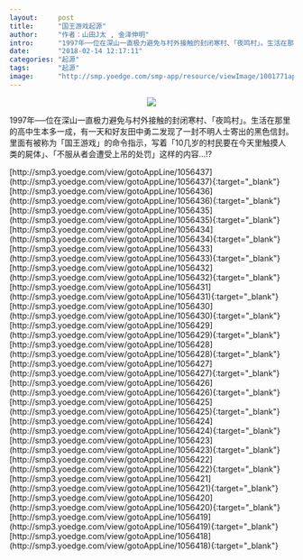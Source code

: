 ```yaml
---
layout:     post
title:      "国王游戏起源"
author:     "作者：山田J太 , 金泽伸明"
intro:      "1997年──位在深山一直极力避免与村外接触的封闭寒村、「夜鸣村」。生活在那里的高中生本多一成，有一天和好友田中勇二发现了一封不明人士寄出的黑色信封。里面有被称为「国王游戏」的命令指示，写着「10几岁的村民要在今天里触摸人类的屍体」、「不服从者会遭受上吊的处罚」这样的内容…!?"
date:       "2018-02-14 12:17:11"
categories: "起源"
tags:       "起源"
image:      "http://smp.yoedge.com/smp-app/resource/viewImage/1001771appline.png"
---
```

<div style="text-align: center">
<p><img src="http://smp.yoedge.com/smp-app/resource/viewImage/1001771appline.png"/></p>
</div>
<p class="post-meta">
<span>1997年──位在深山一直极力避免与村外接触的封闭寒村、「夜鸣村」。生活在那里的高中生本多一成，有一天和好友田中勇二发现了一封不明人士寄出的黑色信封。里面有被称为「国王游戏」的命令指示，写着「10几岁的村民要在今天里触摸人类的屍体」、「不服从者会遭受上吊的处罚」这样的内容…!?</span>
</p>
[http://smp3.yoedge.com/view/gotoAppLine/1056437](http://smp3.yoedge.com/view/gotoAppLine/1056437){:target="_blank"}
[http://smp3.yoedge.com/view/gotoAppLine/1056436](http://smp3.yoedge.com/view/gotoAppLine/1056436){:target="_blank"}
[http://smp3.yoedge.com/view/gotoAppLine/1056435](http://smp3.yoedge.com/view/gotoAppLine/1056435){:target="_blank"}
[http://smp3.yoedge.com/view/gotoAppLine/1056434](http://smp3.yoedge.com/view/gotoAppLine/1056434){:target="_blank"}
[http://smp3.yoedge.com/view/gotoAppLine/1056433](http://smp3.yoedge.com/view/gotoAppLine/1056433){:target="_blank"}
[http://smp3.yoedge.com/view/gotoAppLine/1056432](http://smp3.yoedge.com/view/gotoAppLine/1056432){:target="_blank"}
[http://smp3.yoedge.com/view/gotoAppLine/1056431](http://smp3.yoedge.com/view/gotoAppLine/1056431){:target="_blank"}
[http://smp3.yoedge.com/view/gotoAppLine/1056430](http://smp3.yoedge.com/view/gotoAppLine/1056430){:target="_blank"}
[http://smp3.yoedge.com/view/gotoAppLine/1056429](http://smp3.yoedge.com/view/gotoAppLine/1056429){:target="_blank"}
[http://smp3.yoedge.com/view/gotoAppLine/1056428](http://smp3.yoedge.com/view/gotoAppLine/1056428){:target="_blank"}
[http://smp3.yoedge.com/view/gotoAppLine/1056427](http://smp3.yoedge.com/view/gotoAppLine/1056427){:target="_blank"}
[http://smp3.yoedge.com/view/gotoAppLine/1056426](http://smp3.yoedge.com/view/gotoAppLine/1056426){:target="_blank"}
[http://smp3.yoedge.com/view/gotoAppLine/1056425](http://smp3.yoedge.com/view/gotoAppLine/1056425){:target="_blank"}
[http://smp3.yoedge.com/view/gotoAppLine/1056424](http://smp3.yoedge.com/view/gotoAppLine/1056424){:target="_blank"}
[http://smp3.yoedge.com/view/gotoAppLine/1056423](http://smp3.yoedge.com/view/gotoAppLine/1056423){:target="_blank"}
[http://smp3.yoedge.com/view/gotoAppLine/1056422](http://smp3.yoedge.com/view/gotoAppLine/1056422){:target="_blank"}
[http://smp3.yoedge.com/view/gotoAppLine/1056421](http://smp3.yoedge.com/view/gotoAppLine/1056421){:target="_blank"}
[http://smp3.yoedge.com/view/gotoAppLine/1056420](http://smp3.yoedge.com/view/gotoAppLine/1056420){:target="_blank"}
[http://smp3.yoedge.com/view/gotoAppLine/1056419](http://smp3.yoedge.com/view/gotoAppLine/1056419){:target="_blank"}
[http://smp3.yoedge.com/view/gotoAppLine/1056418](http://smp3.yoedge.com/view/gotoAppLine/1056418){:target="_blank"}


